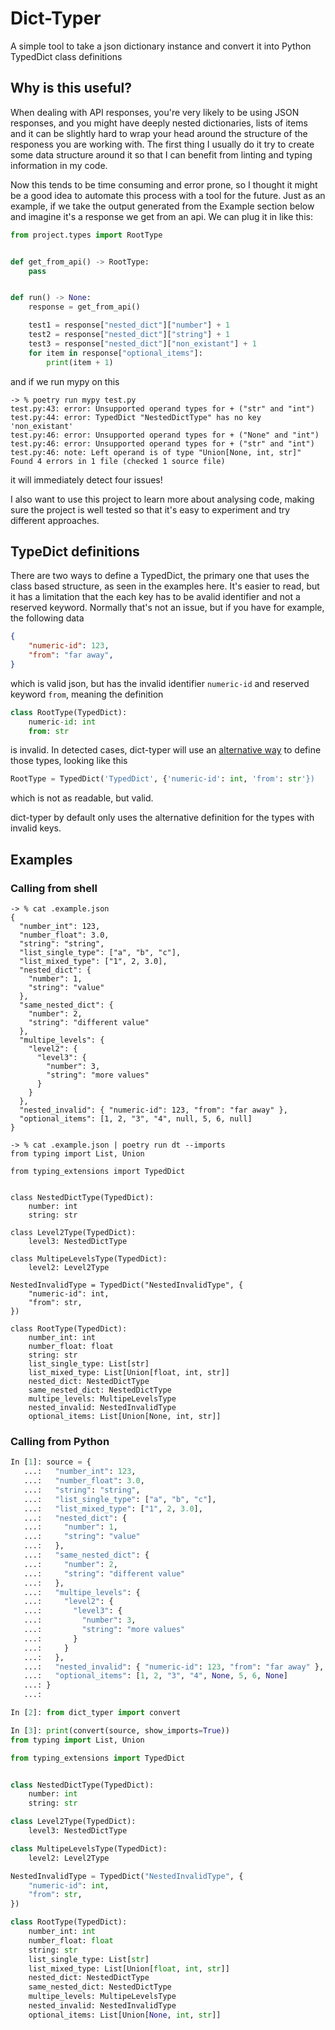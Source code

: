 # Dict-Typer

A simple tool to take a json dictionary instance and convert it into Python
TypedDict class definitions

## Why is this useful?

When dealing with API responses, you're very likely to be using JSON responses,
and you might have deeply nested dictionaries, lists of items and it can be
slightly hard to wrap your head around the structure of the responess you are
working with. The first thing I usually do it try to create some data structure
around it so that I can benefit from linting and typing information in my code.

Now this tends to be time consuming and error prone, so I thought it might be a
good idea to automate this process with a tool for the future. Just as an
example, if we take the output generated from the Example section below and
imagine it's a response we get from an api. We can plug it in like this:

```python
from project.types import RootType


def get_from_api() -> RootType:
    pass


def run() -> None:
    response = get_from_api()

    test1 = response["nested_dict"]["number"] + 1
    test2 = response["nested_dict"]["string"] + 1
    test3 = response["nested_dict"]["non_existant"] + 1
    for item in response["optional_items"]:
        print(item + 1)
```

and if we run mypy on this

```shell
-> % poetry run mypy test.py
test.py:43: error: Unsupported operand types for + ("str" and "int")
test.py:44: error: TypedDict "NestedDictType" has no key 'non_existant'
test.py:46: error: Unsupported operand types for + ("None" and "int")
test.py:46: error: Unsupported operand types for + ("str" and "int")
test.py:46: note: Left operand is of type "Union[None, int, str]"
Found 4 errors in 1 file (checked 1 source file)
```

it will immediately detect four issues!

I also want to use this project to learn more about analysing code, making sure
the project is well tested so that it's easy to experiment and try different
approaches.

## TypeDict definitions

There are two ways to define a TypedDict, the primary one that uses the class
based structure, as seen in the examples here. It's easier to read, but it has
a limitation that the each key has to be avalid identifier and not a reserved
keyword. Normally that's not an issue, but if you have for example, the
following data

```json
{
    "numeric-id": 123,
    "from": "far away",
}
```

which is valid json, but has the invalid identifier `numeric-id` and reserved
keyword `from`, meaning the definition

```python
class RootType(TypedDict):
    numeric-id: int
    from: str
```

is invalid. In detected cases, dict-typer will use an [alternative
way](https://www.python.org/dev/peps/pep-0589/#alternative-syntax) to define
those types, looking like this

```python
RootType = TypedDict('TypedDict', {'numeric-id': int, 'from': str'})
```

which is not as readable, but valid.

dict-typer by default only uses the alternative definition for the types with
invalid keys.

## Examples

### Calling from shell

```shell
-> % cat .example.json
{
  "number_int": 123,
  "number_float": 3.0,
  "string": "string",
  "list_single_type": ["a", "b", "c"],
  "list_mixed_type": ["1", 2, 3.0],
  "nested_dict": {
    "number": 1,
    "string": "value"
  },
  "same_nested_dict": {
    "number": 2,
    "string": "different value"
  },
  "multipe_levels": {
    "level2": {
      "level3": {
        "number": 3,
        "string": "more values"
      }
    }
  },
  "nested_invalid": { "numeric-id": 123, "from": "far away" },
  "optional_items": [1, 2, "3", "4", null, 5, 6, null]
}

-> % cat .example.json | poetry run dt --imports
from typing import List, Union

from typing_extensions import TypedDict


class NestedDictType(TypedDict):
    number: int
    string: str

class Level2Type(TypedDict):
    level3: NestedDictType

class MultipeLevelsType(TypedDict):
    level2: Level2Type

NestedInvalidType = TypedDict("NestedInvalidType", {
    "numeric-id": int,
    "from": str,
})

class RootType(TypedDict):
    number_int: int
    number_float: float
    string: str
    list_single_type: List[str]
    list_mixed_type: List[Union[float, int, str]]
    nested_dict: NestedDictType
    same_nested_dict: NestedDictType
    multipe_levels: MultipeLevelsType
    nested_invalid: NestedInvalidType
    optional_items: List[Union[None, int, str]]
```

### Calling from Python
```python
In [1]: source = {
   ...:   "number_int": 123,
   ...:   "number_float": 3.0,
   ...:   "string": "string",
   ...:   "list_single_type": ["a", "b", "c"],
   ...:   "list_mixed_type": ["1", 2, 3.0],
   ...:   "nested_dict": {
   ...:     "number": 1,
   ...:     "string": "value"
   ...:   },
   ...:   "same_nested_dict": {
   ...:     "number": 2,
   ...:     "string": "different value"
   ...:   },
   ...:   "multipe_levels": {
   ...:     "level2": {
   ...:       "level3": {
   ...:         "number": 3,
   ...:         "string": "more values"
   ...:       }
   ...:     }
   ...:   },
   ...:   "nested_invalid": { "numeric-id": 123, "from": "far away" },
   ...:   "optional_items": [1, 2, "3", "4", None, 5, 6, None]
   ...: }
   ...:

In [2]: from dict_typer import convert

In [3]: print(convert(source, show_imports=True))
from typing import List, Union

from typing_extensions import TypedDict


class NestedDictType(TypedDict):
    number: int
    string: str

class Level2Type(TypedDict):
    level3: NestedDictType

class MultipeLevelsType(TypedDict):
    level2: Level2Type

NestedInvalidType = TypedDict("NestedInvalidType", {
    "numeric-id": int,
    "from": str,
})

class RootType(TypedDict):
    number_int: int
    number_float: float
    string: str
    list_single_type: List[str]
    list_mixed_type: List[Union[float, int, str]]
    nested_dict: NestedDictType
    same_nested_dict: NestedDictType
    multipe_levels: MultipeLevelsType
    nested_invalid: NestedInvalidType
    optional_items: List[Union[None, int, str]]
```
